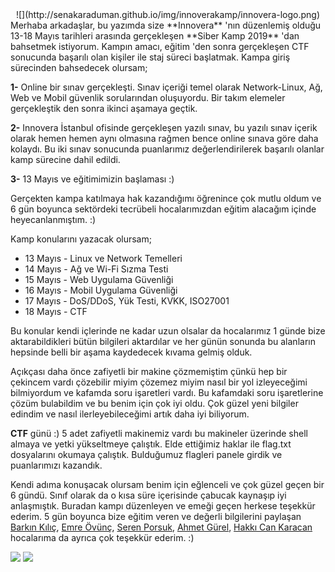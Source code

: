 <div style="text-align:center">
  ![](http://senakaraduman.github.io/img/innoverakamp/innovera-logo.png) 
</div>
Merhaba arkadaşlar, bu yazımda size **Innovera** 'nın düzenlemiş olduğu 13-18 Mayıs tarihleri arasında gerçekleşen **Siber Kamp 2019** 'dan bahsetmek istiyorum. Kampın amacı, eğitim 'den sonra gerçekleşen CTF sonucunda başarılı olan kişiler ile staj süreci başlatmak. Kampa giriş sürecinden bahsedecek olursam;

**1-** Online bir sınav gerçekleşti. Sınav içeriği temel olarak Network-Linux, Ağ, Web ve Mobil güvenlik sorularından oluşuyordu. Bir takım elemeler gerçekleştik den sonra ikinci aşamaya geçtik.

**2-** Innovera İstanbul ofisinde gerçekleşen yazılı sınav, bu yazılı sınav içerik olarak hemen hemen aynı olmasına rağmen bence online sınava göre daha kolaydı. Bu iki sınav sonucunda puanlarımız değerlendirilerek başarılı olanlar kamp sürecine dahil edildi. 

**3-** 13 Mayıs ve eğitimimizin başlaması :)

Gerçekten kampa katılmaya hak kazandığımı öğrenince çok mutlu oldum ve 6 gün boyunca sektördeki tecrübeli hocalarımızdan eğitim alacağım içinde heyecanlanmıştım. :)

Kamp konularını yazacak olursam;

- 13 Mayıs - Linux ve Network Temelleri 
- 14 Mayıs - Ağ ve Wi-Fi Sızma Testi  
- 15 Mayıs - Web Uygulama Güvenliği 
- 16 Mayıs - Mobil Uygulama Güvenliği
- 17 Mayıs - DoS/DDoS, Yük Testi, KVKK, ISO27001 
- 18 Mayıs - CTF

Bu konular kendi içlerinde ne kadar uzun olsalar da hocalarımız 1 günde bize aktarabildikleri bütün bilgileri aktardılar ve her günün sonunda bu alanların hepsinde belli bir aşama kaydedecek kıvama gelmiş olduk. 

Açıkçası daha önce zafiyetli bir makine çözmemiştim çünkü hep bir çekincem vardı çözebilir miyim çözemez miyim nasıl bir yol izleyeceğimi bilmiyordum ve kafamda soru işaretleri vardı. Bu kafamdaki soru işaretlerine çözüm bulabildim ve bu benim için çok iyi oldu. Çok güzel yeni bilgiler edindim ve nasıl ilerleyebileceğimi artık daha iyi biliyorum. 

**CTF** günü :) 5 adet zafiyetli makinemiz vardı bu makineler üzerinde shell almaya ve yetki yükseltmeye çalıştık. Elde ettiğimiz haklar ile flag.txt dosyalarını okumaya çalıştık. Bulduğumuz flagleri panele girdik ve puanlarımızı kazandık. 

Kendi adıma konuşacak olursam benim için eğlenceli ve çok güzel geçen bir 6 gündü. Sınıf olarak da o kısa süre içerisinde çabucak kaynaşıp iyi anlaşmıştık. Buradan kampı düzenleyen ve emeği geçen herkese teşekkür ederim. 5 gün boyunca bize eğitim veren ve değerli bilgilerini paylaşan [Barkın Kılıç](https://twitter.com/Barknkilic), [Emre Övünç](https://twitter.com/EmreOvunc), [Seren Porsuk](https://twitter.com/_statex), [Ahmet Gürel](https://twitter.com/ahmettgurell), [Hakkı Can Karacan](https://twitter.com/cankaracan0) hocalarıma da ayrıca çok teşekkür ederim. :)

![](http://senakaraduman.github.io/img/innoverakamp/sınıf1.jpeg)
![](http://senakaraduman.github.io/img/innoverakamp/sınıf2.jpeg)


